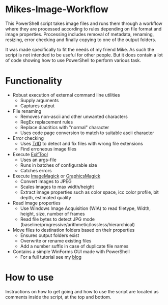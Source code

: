 # Mikes-Image-Workflow

This PowerShell script takes image files and runs them through a workflow where they are processed according to rules depending on file format and image properties. Processing includes removal of metadata, renaming, resizing, error checking and finally copying to one of the output folders.

It was made specifically to fit the needs of my friend Mike. As such the script is not intended to be useful for other people. But it does contain a lot of code showing how to use PowerShell to perform various task.

# Functionality

* Robust execution of external command line utilities
  * Supply arguments
  * Captures output
* File renaming
  * Removes non-ascii and other unwanted characters
  * RegEx replacement rules
  * Replace diacritics with "normal" character
  * Uses code page conversion to match to suitable ascii character
* Error checking
  * Uses [TrID](http://mark0.net/soft-trid-e.html) to detect and fix files with wrong file extensions
  * Find erroneous image files
* Execute [ExifTool](http://www.sno.phy.queensu.ca/~phil/exiftool/)
  * Uses an args-file
  * Runs in batches of configurable size
  * Catches errors
* Execute [ImageMagick](http://www.imagemagick.org/) or [GraphicsMagick](http://www.graphicsmagick.org/)
  * Convert images to JPEG
  * Scales images to max width/height
  * Extract image properties such as color space, icc color profile, bit depth, estimated quality
* Read image properties
  * Use Windows Image Acquisition (WIA) to read filetype, Width, height, size, number of frames
  * Read file bytes to detect JPG mode (baseline/progressive/arithmetic/lossless/hierarchical)
* Move files to destination folders based on their properties
  * Ensures output folders exist
  * Overwrite or rename existing files
  * Add a number suffix in case of duplicate file names
* Contains a simple WinForms GUI made with PowerShell
  * For a full tutorial see my [blog](http://www.rlvision.com/blog/a-drag-and-drop-gui-made-with-powershell/)

# How to use

Instructions on how to get going and how to use the script are located as comments inside the script, at the top and bottom.
